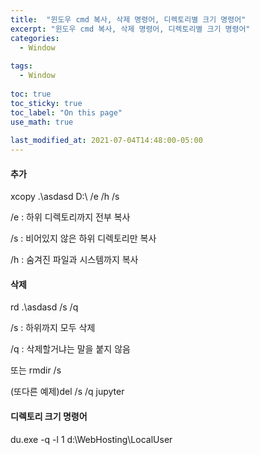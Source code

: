 ```yaml
---
title:  "윈도우 cmd 복사, 삭제 명령어, 디렉토리별 크기 명령어"
excerpt: "윈도우 cmd 복사, 삭제 명령어, 디렉토리별 크기 명령어"
categories:
  - Window
  
tags:
  - Window
  
toc: true
toc_sticky: true
toc_label: "On this page"
use_math: true
    
last_modified_at: 2021-07-04T14:48:00-05:00
---
```


#### 추가

xcopy .\asdasd D:\ /e /h /s

/e : 하위 디렉토리까지 전부 복사

/s : 비어있지 않은 하위 디렉토리만 복사

/h : 숨겨진 파일과 시스템까지 복사

#### 삭제

rd .\asdasd /s /q

/s : 하위까지 모두 삭제

/q : 삭제할거냐는 말을 붙지 않음

또는 rmdir /s <directory name>

(또다른 예제)del /s /q jupyter

#### 디렉토리 크기 명령어

du.exe -q -l 1 d:\WebHosting\LocalUser